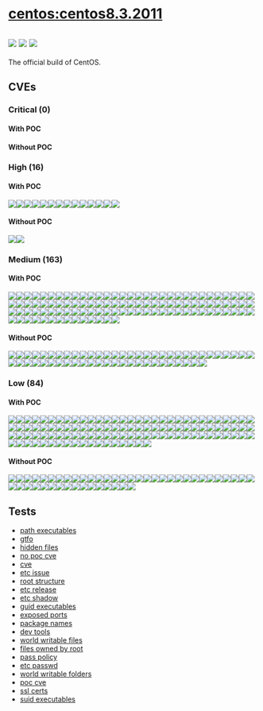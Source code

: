 # [centos:centos8.3.2011](https://hub.docker.com/_/centos?tab=tags)
![](https://img.shields.io/static/v1?label=tag&message=centos8.3.2011&color=blue)
![](https://img.shields.io/badge/\S-blue)
![](https://img.shields.io/badge/Kernel%20\r%20on%20an%20\m-blue)
---
<p>
The official build of CentOS.
</p>

## CVEs
### Critical (0)
#### With POC

#### Without POC


### High (16)
#### With POC
[![](https://img.shields.io/badge/🔗%20CVE--2021--25215-HIGH-organge)](https://github.com/trickest/cve/blob/main/2021/CVE-2021-25215.md)[![](https://img.shields.io/badge/🔗%20CVE--2022--24407-HIGH-organge)](https://github.com/trickest/cve/blob/main/2022/CVE-2022-24407.md)[![](https://img.shields.io/badge/🔗%20CVE--2021--25217-HIGH-organge)](https://github.com/trickest/cve/blob/main/2021/CVE-2021-25217.md)[![](https://img.shields.io/badge/🔗%20CVE--2022--25315-HIGH-organge)](https://github.com/trickest/cve/blob/main/2022/CVE-2022-25315.md)[![](https://img.shields.io/badge/🔗%20CVE--2022--25235-HIGH-organge)](https://github.com/trickest/cve/blob/main/2022/CVE-2022-25235.md)[![](https://img.shields.io/badge/🔗%20CVE--2022--25236-HIGH-organge)](https://github.com/trickest/cve/blob/main/2022/CVE-2022-25236.md)[![](https://img.shields.io/badge/🔗%20CVE--2021--27219-HIGH-organge)](https://github.com/trickest/cve/blob/main/2021/CVE-2021-27219.md)[![](https://img.shields.io/badge/🔗%20CVE--2021--20305-HIGH-organge)](https://github.com/trickest/cve/blob/main/2021/CVE-2021-20305.md)[![](https://img.shields.io/badge/🔗%20CVE--2021--3450-HIGH-organge)](https://github.com/trickest/cve/blob/main/2021/CVE-2021-3450.md)[![](https://img.shields.io/badge/🔗%20CVE--2020--1971-HIGH-organge)](https://github.com/trickest/cve/blob/main/2020/CVE-2020-1971.md)[![](https://img.shields.io/badge/🔗%20CVE--2022--0778-HIGH-organge)](https://github.com/trickest/cve/blob/main/2022/CVE-2022-0778.md)[![](https://img.shields.io/badge/🔗%20CVE--2021--3449-HIGH-organge)](https://github.com/trickest/cve/blob/main/2021/CVE-2021-3449.md)[![](https://img.shields.io/badge/🔗%20CVE--2021--33910-HIGH-organge)](https://github.com/trickest/cve/blob/main/2021/CVE-2021-33910.md)[![](https://img.shields.io/badge/🔗%20CVE--2018--25032-HIGH-organge)](https://github.com/trickest/cve/blob/main/2018/CVE-2018-25032.md)
#### Without POC
[![](https://img.shields.io/badge/%20CVE--2020--8625-HIGH-organge)](https://github.com/trickest/cve/blob/main/2020/CVE-2020-8625.md)[![](https://img.shields.io/badge/%20CVE--2022--1271-HIGH-organge)](https://github.com/trickest/cve/blob/main/2022/CVE-2022-1271.md)

### Medium (163)
#### With POC
[![](https://img.shields.io/badge/🔗%20CVE--2021--42694-MEDIUM-yellow)](https://github.com/trickest/cve/blob/main/2021/CVE-2021-42694.md)[![](https://img.shields.io/badge/🔗%20CVE--2021--42574-MEDIUM-yellow)](https://github.com/trickest/cve/blob/main/2021/CVE-2021-42574.md)[![](https://img.shields.io/badge/🔗%20CVE--2020--17049-MEDIUM-yellow)](https://github.com/trickest/cve/blob/main/2020/CVE-2020-17049.md)[![](https://img.shields.io/badge/🔗%20CVE--2019--12904-MEDIUM-yellow)](https://github.com/trickest/cve/blob/main/2019/CVE-2019-12904.md)[![](https://img.shields.io/badge/🔗%20CVE--2021--3487-MEDIUM-yellow)](https://github.com/trickest/cve/blob/main/2021/CVE-2021-3487.md)[![](https://img.shields.io/badge/🔗%20CVE--2018--20671-MEDIUM-yellow)](https://github.com/trickest/cve/blob/main/2018/CVE-2018-20671.md)[![](https://img.shields.io/badge/🔗%20CVE--2021--20197-MEDIUM-yellow)](https://github.com/trickest/cve/blob/main/2021/CVE-2021-20197.md)[![](https://img.shields.io/badge/🔗%20CVE--2018--20623-MEDIUM-yellow)](https://github.com/trickest/cve/blob/main/2018/CVE-2018-20623.md)[![](https://img.shields.io/badge/🔗%20CVE--2018--1000876-MEDIUM-yellow)](https://github.com/trickest/cve/blob/main/2018/CVE-2018-1000876.md)[![](https://img.shields.io/badge/🔗%20CVE--2021--45078-MEDIUM-yellow)](https://github.com/trickest/cve/blob/main/2021/CVE-2021-45078.md)[![](https://img.shields.io/badge/🔗%20CVE--2021--38185-MEDIUM-yellow)](https://github.com/trickest/cve/blob/main/2021/CVE-2021-38185.md)[![](https://img.shields.io/badge/🔗%20CVE--2021--22924-MEDIUM-yellow)](https://github.com/trickest/cve/blob/main/2021/CVE-2021-22924.md)[![](https://img.shields.io/badge/🔗%20CVE--2021--22922-MEDIUM-yellow)](https://github.com/trickest/cve/blob/main/2021/CVE-2021-22922.md)[![](https://img.shields.io/badge/🔗%20CVE--2020--8284-MEDIUM-yellow)](https://github.com/trickest/cve/blob/main/2020/CVE-2020-8284.md)[![](https://img.shields.io/badge/🔗%20CVE--2020--8286-MEDIUM-yellow)](https://github.com/trickest/cve/blob/main/2020/CVE-2020-8286.md)[![](https://img.shields.io/badge/🔗%20CVE--2021--22876-MEDIUM-yellow)](https://github.com/trickest/cve/blob/main/2021/CVE-2021-22876.md)[![](https://img.shields.io/badge/🔗%20CVE--2020--8285-MEDIUM-yellow)](https://github.com/trickest/cve/blob/main/2020/CVE-2020-8285.md)[![](https://img.shields.io/badge/🔗%20CVE--2021--22923-MEDIUM-yellow)](https://github.com/trickest/cve/blob/main/2021/CVE-2021-22923.md)[![](https://img.shields.io/badge/🔗%20CVE--2021--22946-MEDIUM-yellow)](https://github.com/trickest/cve/blob/main/2021/CVE-2021-22946.md)[![](https://img.shields.io/badge/🔗%20CVE--2021--22947-MEDIUM-yellow)](https://github.com/trickest/cve/blob/main/2021/CVE-2021-22947.md)[![](https://img.shields.io/badge/🔗%20CVE--2022--22822-MEDIUM-yellow)](https://github.com/trickest/cve/blob/main/2022/CVE-2022-22822.md)[![](https://img.shields.io/badge/🔗%20CVE--2022--22823-MEDIUM-yellow)](https://github.com/trickest/cve/blob/main/2022/CVE-2022-22823.md)[![](https://img.shields.io/badge/🔗%20CVE--2022--22824-MEDIUM-yellow)](https://github.com/trickest/cve/blob/main/2022/CVE-2022-22824.md)[![](https://img.shields.io/badge/🔗%20CVE--2021--46143-MEDIUM-yellow)](https://github.com/trickest/cve/blob/main/2021/CVE-2021-46143.md)[![](https://img.shields.io/badge/🔗%20CVE--2022--23852-MEDIUM-yellow)](https://github.com/trickest/cve/blob/main/2022/CVE-2022-23852.md)[![](https://img.shields.io/badge/🔗%20CVE--2022--22825-MEDIUM-yellow)](https://github.com/trickest/cve/blob/main/2022/CVE-2022-22825.md)[![](https://img.shields.io/badge/🔗%20CVE--2022--22826-MEDIUM-yellow)](https://github.com/trickest/cve/blob/main/2022/CVE-2022-22826.md)[![](https://img.shields.io/badge/🔗%20CVE--2022--22827-MEDIUM-yellow)](https://github.com/trickest/cve/blob/main/2022/CVE-2022-22827.md)[![](https://img.shields.io/badge/🔗%20CVE--2021--45960-MEDIUM-yellow)](https://github.com/trickest/cve/blob/main/2021/CVE-2021-45960.md)[![](https://img.shields.io/badge/🔗%20CVE--2022--25314-MEDIUM-yellow)](https://github.com/trickest/cve/blob/main/2022/CVE-2022-25314.md)[![](https://img.shields.io/badge/🔗%20CVE--2019--18218-MEDIUM-yellow)](https://github.com/trickest/cve/blob/main/2019/CVE-2019-18218.md)[![](https://img.shields.io/badge/🔗%20CVE--2021--35942-MEDIUM-yellow)](https://github.com/trickest/cve/blob/main/2021/CVE-2021-35942.md)[![](https://img.shields.io/badge/🔗%20CVE--2021--3326-MEDIUM-yellow)](https://github.com/trickest/cve/blob/main/2021/CVE-2021-3326.md)[![](https://img.shields.io/badge/🔗%20CVE--2022--23219-MEDIUM-yellow)](https://github.com/trickest/cve/blob/main/2022/CVE-2022-23219.md)[![](https://img.shields.io/badge/🔗%20CVE--2022--23218-MEDIUM-yellow)](https://github.com/trickest/cve/blob/main/2022/CVE-2022-23218.md)[![](https://img.shields.io/badge/🔗%20CVE--2019--25013-MEDIUM-yellow)](https://github.com/trickest/cve/blob/main/2019/CVE-2019-25013.md)[![](https://img.shields.io/badge/🔗%20CVE--2019--9169-MEDIUM-yellow)](https://github.com/trickest/cve/blob/main/2019/CVE-2019-9169.md)[![](https://img.shields.io/badge/🔗%20CVE--2020--24659-MEDIUM-yellow)](https://github.com/trickest/cve/blob/main/2020/CVE-2020-24659.md)[![](https://img.shields.io/badge/🔗%20CVE--2021--20231-MEDIUM-yellow)](https://github.com/trickest/cve/blob/main/2021/CVE-2021-20231.md)[![](https://img.shields.io/badge/🔗%20CVE--2021--20232-MEDIUM-yellow)](https://github.com/trickest/cve/blob/main/2021/CVE-2021-20232.md)[![](https://img.shields.io/badge/🔗%20CVE--2020--12762-MEDIUM-yellow)](https://github.com/trickest/cve/blob/main/2020/CVE-2020-12762.md)[![](https://img.shields.io/badge/🔗%20CVE--2021--37750-MEDIUM-yellow)](https://github.com/trickest/cve/blob/main/2021/CVE-2021-37750.md)[![](https://img.shields.io/badge/🔗%20CVE--2021--36222-MEDIUM-yellow)](https://github.com/trickest/cve/blob/main/2021/CVE-2021-36222.md)[![](https://img.shields.io/badge/🔗%20CVE--2020--28196-MEDIUM-yellow)](https://github.com/trickest/cve/blob/main/2020/CVE-2020-28196.md)[![](https://img.shields.io/badge/🔗%20CVE--2017--14502-MEDIUM-yellow)](https://github.com/trickest/cve/blob/main/2017/CVE-2017-14502.md)[![](https://img.shields.io/badge/🔗%20CVE--2021--31566-MEDIUM-yellow)](https://github.com/trickest/cve/blob/main/2021/CVE-2021-31566.md)[![](https://img.shields.io/badge/🔗%20CVE--2021--40528-MEDIUM-yellow)](https://github.com/trickest/cve/blob/main/2021/CVE-2021-40528.md)[![](https://img.shields.io/badge/🔗%20CVE--2021--33560-MEDIUM-yellow)](https://github.com/trickest/cve/blob/main/2021/CVE-2021-33560.md)[![](https://img.shields.io/badge/🔗%20CVE--2018--20673-MEDIUM-yellow)](https://github.com/trickest/cve/blob/main/2018/CVE-2018-20673.md)[![](https://img.shields.io/badge/🔗%20CVE--2021--36087-MEDIUM-yellow)](https://github.com/trickest/cve/blob/main/2021/CVE-2021-36087.md)[![](https://img.shields.io/badge/🔗%20CVE--2021--36084-MEDIUM-yellow)](https://github.com/trickest/cve/blob/main/2021/CVE-2021-36084.md)[![](https://img.shields.io/badge/🔗%20CVE--2021--36085-MEDIUM-yellow)](https://github.com/trickest/cve/blob/main/2021/CVE-2021-36085.md)[![](https://img.shields.io/badge/🔗%20CVE--2021--36086-MEDIUM-yellow)](https://github.com/trickest/cve/blob/main/2021/CVE-2021-36086.md)[![](https://img.shields.io/badge/🔗%20CVE--2020--24977-MEDIUM-yellow)](https://github.com/trickest/cve/blob/main/2020/CVE-2020-24977.md)[![](https://img.shields.io/badge/🔗%20CVE--2021--3541-MEDIUM-yellow)](https://github.com/trickest/cve/blob/main/2021/CVE-2021-3541.md)[![](https://img.shields.io/badge/🔗%20CVE--2021--3517-MEDIUM-yellow)](https://github.com/trickest/cve/blob/main/2021/CVE-2021-3517.md)[![](https://img.shields.io/badge/🔗%20CVE--2021--3537-MEDIUM-yellow)](https://github.com/trickest/cve/blob/main/2021/CVE-2021-3537.md)[![](https://img.shields.io/badge/🔗%20CVE--2021--3516-MEDIUM-yellow)](https://github.com/trickest/cve/blob/main/2021/CVE-2021-3516.md)[![](https://img.shields.io/badge/🔗%20CVE--2021--3518-MEDIUM-yellow)](https://github.com/trickest/cve/blob/main/2021/CVE-2021-3518.md)[![](https://img.shields.io/badge/🔗%20CVE--2019--17543-MEDIUM-yellow)](https://github.com/trickest/cve/blob/main/2019/CVE-2019-17543.md)[![](https://img.shields.io/badge/🔗%20CVE--2021--3520-MEDIUM-yellow)](https://github.com/trickest/cve/blob/main/2021/CVE-2021-3520.md)[![](https://img.shields.io/badge/🔗%20CVE--2021--39537-MEDIUM-yellow)](https://github.com/trickest/cve/blob/main/2021/CVE-2021-39537.md)[![](https://img.shields.io/badge/🔗%20CVE--2019--17594-MEDIUM-yellow)](https://github.com/trickest/cve/blob/main/2019/CVE-2019-17594.md)[![](https://img.shields.io/badge/🔗%20CVE--2019--17595-MEDIUM-yellow)](https://github.com/trickest/cve/blob/main/2019/CVE-2019-17595.md)[![](https://img.shields.io/badge/🔗%20CVE--2021--3580-MEDIUM-yellow)](https://github.com/trickest/cve/blob/main/2021/CVE-2021-3580.md)[![](https://img.shields.io/badge/🔗%20CVE--2022--29155-MEDIUM-yellow)](https://github.com/trickest/cve/blob/main/2022/CVE-2022-29155.md)[![](https://img.shields.io/badge/🔗%20CVE--2021--23841-MEDIUM-yellow)](https://github.com/trickest/cve/blob/main/2021/CVE-2021-23841.md)[![](https://img.shields.io/badge/🔗%20CVE--2021--3712-MEDIUM-yellow)](https://github.com/trickest/cve/blob/main/2021/CVE-2021-3712.md)[![](https://img.shields.io/badge/🔗%20CVE--2021--23840-MEDIUM-yellow)](https://github.com/trickest/cve/blob/main/2021/CVE-2021-23840.md)[![](https://img.shields.io/badge/🔗%20CVE--2020--29361-MEDIUM-yellow)](https://github.com/trickest/cve/blob/main/2020/CVE-2020-29361.md)[![](https://img.shields.io/badge/🔗%20CVE--2020--29362-MEDIUM-yellow)](https://github.com/trickest/cve/blob/main/2020/CVE-2020-29362.md)[![](https://img.shields.io/badge/🔗%20CVE--2020--29363-MEDIUM-yellow)](https://github.com/trickest/cve/blob/main/2020/CVE-2020-29363.md)[![](https://img.shields.io/badge/🔗%20CVE--2020--26116-MEDIUM-yellow)](https://github.com/trickest/cve/blob/main/2020/CVE-2020-26116.md)[![](https://img.shields.io/badge/🔗%20CVE--2021--3426-MEDIUM-yellow)](https://github.com/trickest/cve/blob/main/2021/CVE-2021-3426.md)[![](https://img.shields.io/badge/🔗%20CVE--2021--3177-MEDIUM-yellow)](https://github.com/trickest/cve/blob/main/2021/CVE-2021-3177.md)[![](https://img.shields.io/badge/🔗%20CVE--2020--27619-MEDIUM-yellow)](https://github.com/trickest/cve/blob/main/2020/CVE-2020-27619.md)[![](https://img.shields.io/badge/🔗%20CVE--2021--23336-MEDIUM-yellow)](https://github.com/trickest/cve/blob/main/2021/CVE-2021-23336.md)[![](https://img.shields.io/badge/🔗%20CVE--2021--3733-MEDIUM-yellow)](https://github.com/trickest/cve/blob/main/2021/CVE-2021-3733.md)[![](https://img.shields.io/badge/🔗%20CVE--2021--20271-MEDIUM-yellow)](https://github.com/trickest/cve/blob/main/2021/CVE-2021-20271.md)[![](https://img.shields.io/badge/🔗%20CVE--2020--13435-MEDIUM-yellow)](https://github.com/trickest/cve/blob/main/2020/CVE-2020-13435.md)[![](https://img.shields.io/badge/🔗%20CVE--2020--15358-MEDIUM-yellow)](https://github.com/trickest/cve/blob/main/2020/CVE-2020-15358.md)[![](https://img.shields.io/badge/🔗%20CVE--2020--13434-MEDIUM-yellow)](https://github.com/trickest/cve/blob/main/2020/CVE-2020-13434.md)[![](https://img.shields.io/badge/🔗%20CVE--2019--19603-MEDIUM-yellow)](https://github.com/trickest/cve/blob/main/2019/CVE-2019-19603.md)[![](https://img.shields.io/badge/🔗%20CVE--2019--5827-MEDIUM-yellow)](https://github.com/trickest/cve/blob/main/2019/CVE-2019-5827.md)[![](https://img.shields.io/badge/🔗%20CVE--2021--41072-MEDIUM-yellow)](https://github.com/trickest/cve/blob/main/2021/CVE-2021-41072.md)[![](https://img.shields.io/badge/🔗%20CVE--2021--40153-MEDIUM-yellow)](https://github.com/trickest/cve/blob/main/2021/CVE-2021-40153.md)[![](https://img.shields.io/badge/🔗%20CVE--2020--13776-MEDIUM-yellow)](https://github.com/trickest/cve/blob/main/2020/CVE-2020-13776.md)[![](https://img.shields.io/badge/🔗%20CVE--2019--3842-MEDIUM-yellow)](https://github.com/trickest/cve/blob/main/2019/CVE-2019-3842.md)[![](https://img.shields.io/badge/🔗%20CVE--2018--20839-MEDIUM-yellow)](https://github.com/trickest/cve/blob/main/2018/CVE-2018-20839.md)[![](https://img.shields.io/badge/🔗%20CVE--2005--2541-MEDIUM-yellow)](https://github.com/trickest/cve/blob/main/2005/CVE-2005-2541.md)[![](https://img.shields.io/badge/🔗%20CVE--2022--0261-MEDIUM-yellow)](https://github.com/trickest/cve/blob/main/2022/CVE-2022-0261.md)[![](https://img.shields.io/badge/🔗%20CVE--2022--0392-MEDIUM-yellow)](https://github.com/trickest/cve/blob/main/2022/CVE-2022-0392.md)[![](https://img.shields.io/badge/🔗%20CVE--2022--0359-MEDIUM-yellow)](https://github.com/trickest/cve/blob/main/2022/CVE-2022-0359.md)[![](https://img.shields.io/badge/🔗%20CVE--2022--0318-MEDIUM-yellow)](https://github.com/trickest/cve/blob/main/2022/CVE-2022-0318.md)[![](https://img.shields.io/badge/🔗%20CVE--2022--0361-MEDIUM-yellow)](https://github.com/trickest/cve/blob/main/2022/CVE-2022-0361.md)[![](https://img.shields.io/badge/🔗%20CVE--2022--0413-MEDIUM-yellow)](https://github.com/trickest/cve/blob/main/2022/CVE-2022-0413.md)[![](https://img.shields.io/badge/🔗%20CVE--2021--4019-MEDIUM-yellow)](https://github.com/trickest/cve/blob/main/2021/CVE-2021-4019.md)[![](https://img.shields.io/badge/🔗%20CVE--2021--3778-MEDIUM-yellow)](https://github.com/trickest/cve/blob/main/2021/CVE-2021-3778.md)[![](https://img.shields.io/badge/🔗%20CVE--2021--3872-MEDIUM-yellow)](https://github.com/trickest/cve/blob/main/2021/CVE-2021-3872.md)[![](https://img.shields.io/badge/🔗%20CVE--2021--3984-MEDIUM-yellow)](https://github.com/trickest/cve/blob/main/2021/CVE-2021-3984.md)[![](https://img.shields.io/badge/🔗%20CVE--2021--4193-MEDIUM-yellow)](https://github.com/trickest/cve/blob/main/2021/CVE-2021-4193.md)[![](https://img.shields.io/badge/🔗%20CVE--2021--3796-MEDIUM-yellow)](https://github.com/trickest/cve/blob/main/2021/CVE-2021-3796.md)[![](https://img.shields.io/badge/🔗%20CVE--2021--4192-MEDIUM-yellow)](https://github.com/trickest/cve/blob/main/2021/CVE-2021-4192.md)[![](https://img.shields.io/badge/🔗%20CVE--2020--9983-MEDIUM-yellow)](https://github.com/trickest/cve/blob/main/2020/CVE-2020-9983.md)[![](https://img.shields.io/badge/🔗%20CVE--2020--9948-MEDIUM-yellow)](https://github.com/trickest/cve/blob/main/2020/CVE-2020-9948.md)[![](https://img.shields.io/badge/🔗%20CVE--2020--13543-MEDIUM-yellow)](https://github.com/trickest/cve/blob/main/2020/CVE-2020-13543.md)[![](https://img.shields.io/badge/🔗%20CVE--2020--9951-MEDIUM-yellow)](https://github.com/trickest/cve/blob/main/2020/CVE-2020-9951.md)
#### Without POC
[![](https://img.shields.io/badge/%20CVE--2022--27943-MEDIUM-yellow)](https://github.com/trickest/cve/blob/main/2022/CVE-2022-27943.md)[![](https://img.shields.io/badge/%20CVE--2021--25214-MEDIUM-yellow)](https://github.com/trickest/cve/blob/main/2021/CVE-2021-25214.md)[![](https://img.shields.io/badge/%20CVE--2021--25220-MEDIUM-yellow)](https://github.com/trickest/cve/blob/main/2021/CVE-2021-25220.md)[![](https://img.shields.io/badge/%20CVE--2021--25219-MEDIUM-yellow)](https://github.com/trickest/cve/blob/main/2021/CVE-2021-25219.md)[![](https://img.shields.io/badge/%20CVE--2019--9075-MEDIUM-yellow)](https://github.com/trickest/cve/blob/main/2019/CVE-2019-9075.md)[![](https://img.shields.io/badge/%20CVE--2019--9077-MEDIUM-yellow)](https://github.com/trickest/cve/blob/main/2019/CVE-2019-9077.md)[![](https://img.shields.io/badge/%20CVE--2019--9074-MEDIUM-yellow)](https://github.com/trickest/cve/blob/main/2019/CVE-2019-9074.md)[![](https://img.shields.io/badge/%20CVE--2019--14866-MEDIUM-yellow)](https://github.com/trickest/cve/blob/main/2019/CVE-2019-14866.md)[![](https://img.shields.io/badge/%20CVE--2021--4122-MEDIUM-yellow)](https://github.com/trickest/cve/blob/main/2021/CVE-2021-4122.md)[![](https://img.shields.io/badge/%20CVE--2022--22576-MEDIUM-yellow)](https://github.com/trickest/cve/blob/main/2022/CVE-2022-22576.md)[![](https://img.shields.io/badge/%20CVE--2022--27782-MEDIUM-yellow)](https://github.com/trickest/cve/blob/main/2022/CVE-2022-27782.md)[![](https://img.shields.io/badge/%20CVE--2022--27776-MEDIUM-yellow)](https://github.com/trickest/cve/blob/main/2022/CVE-2022-27776.md)[![](https://img.shields.io/badge/%20CVE--2022--27774-MEDIUM-yellow)](https://github.com/trickest/cve/blob/main/2022/CVE-2022-27774.md)[![](https://img.shields.io/badge/%20CVE--2022--1304-MEDIUM-yellow)](https://github.com/trickest/cve/blob/main/2022/CVE-2022-1304.md)[![](https://img.shields.io/badge/%20CVE--2021--3800-MEDIUM-yellow)](https://github.com/trickest/cve/blob/main/2021/CVE-2021-3800.md)[![](https://img.shields.io/badge/%20CVE--2021--27218-MEDIUM-yellow)](https://github.com/trickest/cve/blob/main/2021/CVE-2021-27218.md)[![](https://img.shields.io/badge/%20CVE--2021--3999-MEDIUM-yellow)](https://github.com/trickest/cve/blob/main/2021/CVE-2021-3999.md)[![](https://img.shields.io/badge/%20CVE--2021--23177-MEDIUM-yellow)](https://github.com/trickest/cve/blob/main/2021/CVE-2021-23177.md)[![](https://img.shields.io/badge/%20CVE--2020--21674-MEDIUM-yellow)](https://github.com/trickest/cve/blob/main/2020/CVE-2020-21674.md)[![](https://img.shields.io/badge/%20CVE--2021--3445-MEDIUM-yellow)](https://github.com/trickest/cve/blob/main/2021/CVE-2021-3445.md)[![](https://img.shields.io/badge/%20CVE--2021--44569-MEDIUM-yellow)](https://github.com/trickest/cve/blob/main/2021/CVE-2021-44569.md)[![](https://img.shields.io/badge/%20CVE--2021--44570-MEDIUM-yellow)](https://github.com/trickest/cve/blob/main/2021/CVE-2021-44570.md)[![](https://img.shields.io/badge/%20CVE--2021--44571-MEDIUM-yellow)](https://github.com/trickest/cve/blob/main/2021/CVE-2021-44571.md)[![](https://img.shields.io/badge/%20CVE--2021--44573-MEDIUM-yellow)](https://github.com/trickest/cve/blob/main/2021/CVE-2021-44573.md)[![](https://img.shields.io/badge/%20CVE--2021--44574-MEDIUM-yellow)](https://github.com/trickest/cve/blob/main/2021/CVE-2021-44574.md)[![](https://img.shields.io/badge/%20CVE--2021--44575-MEDIUM-yellow)](https://github.com/trickest/cve/blob/main/2021/CVE-2021-44575.md)[![](https://img.shields.io/badge/%20CVE--2021--44576-MEDIUM-yellow)](https://github.com/trickest/cve/blob/main/2021/CVE-2021-44576.md)[![](https://img.shields.io/badge/%20CVE--2021--44577-MEDIUM-yellow)](https://github.com/trickest/cve/blob/main/2021/CVE-2021-44577.md)[![](https://img.shields.io/badge/%20CVE--2021--33929-MEDIUM-yellow)](https://github.com/trickest/cve/blob/main/2021/CVE-2021-33929.md)[![](https://img.shields.io/badge/%20CVE--2021--33928-MEDIUM-yellow)](https://github.com/trickest/cve/blob/main/2021/CVE-2021-33928.md)[![](https://img.shields.io/badge/%20CVE--2021--33930-MEDIUM-yellow)](https://github.com/trickest/cve/blob/main/2021/CVE-2021-33930.md)[![](https://img.shields.io/badge/%20CVE--2021--33938-MEDIUM-yellow)](https://github.com/trickest/cve/blob/main/2021/CVE-2021-33938.md)[![](https://img.shields.io/badge/%20CVE--2021--44568-MEDIUM-yellow)](https://github.com/trickest/cve/blob/main/2021/CVE-2021-44568.md)[![](https://img.shields.io/badge/%20CVE--2022--23308-MEDIUM-yellow)](https://github.com/trickest/cve/blob/main/2022/CVE-2022-23308.md)[![](https://img.shields.io/badge/%20CVE--2022--29824-MEDIUM-yellow)](https://github.com/trickest/cve/blob/main/2022/CVE-2022-29824.md)[![](https://img.shields.io/badge/%20CVE--2022--1434-MEDIUM-yellow)](https://github.com/trickest/cve/blob/main/2022/CVE-2022-1434.md)[![](https://img.shields.io/badge/%20CVE--2022--1292-MEDIUM-yellow)](https://github.com/trickest/cve/blob/main/2022/CVE-2022-1292.md)[![](https://img.shields.io/badge/%20CVE--2022--1586-MEDIUM-yellow)](https://github.com/trickest/cve/blob/main/2022/CVE-2022-1586.md)[![](https://img.shields.io/badge/%20CVE--2021--4189-MEDIUM-yellow)](https://github.com/trickest/cve/blob/main/2021/CVE-2021-4189.md)[![](https://img.shields.io/badge/%20CVE--2021--3521-MEDIUM-yellow)](https://github.com/trickest/cve/blob/main/2021/CVE-2021-3521.md)[![](https://img.shields.io/badge/%20CVE--2021--35937-MEDIUM-yellow)](https://github.com/trickest/cve/blob/main/2021/CVE-2021-35937.md)[![](https://img.shields.io/badge/%20CVE--2021--35939-MEDIUM-yellow)](https://github.com/trickest/cve/blob/main/2021/CVE-2021-35939.md)[![](https://img.shields.io/badge/%20CVE--2021--35938-MEDIUM-yellow)](https://github.com/trickest/cve/blob/main/2021/CVE-2021-35938.md)[![](https://img.shields.io/badge/%20CVE--2021--3421-MEDIUM-yellow)](https://github.com/trickest/cve/blob/main/2021/CVE-2021-3421.md)[![](https://img.shields.io/badge/%20CVE--2019--13750-MEDIUM-yellow)](https://github.com/trickest/cve/blob/main/2019/CVE-2019-13750.md)[![](https://img.shields.io/badge/%20CVE--2019--13751-MEDIUM-yellow)](https://github.com/trickest/cve/blob/main/2019/CVE-2019-13751.md)[![](https://img.shields.io/badge/%20CVE--2021--3997-MEDIUM-yellow)](https://github.com/trickest/cve/blob/main/2021/CVE-2021-3997.md)[![](https://img.shields.io/badge/%20CVE--2022--1629-MEDIUM-yellow)](https://github.com/trickest/cve/blob/main/2022/CVE-2022-1629.md)[![](https://img.shields.io/badge/%20CVE--2022--1621-MEDIUM-yellow)](https://github.com/trickest/cve/blob/main/2022/CVE-2022-1621.md)[![](https://img.shields.io/badge/%20CVE--2022--1619-MEDIUM-yellow)](https://github.com/trickest/cve/blob/main/2022/CVE-2022-1619.md)[![](https://img.shields.io/badge/%20CVE--2021--1825-MEDIUM-yellow)](https://github.com/trickest/cve/blob/main/2021/CVE-2021-1825.md)[![](https://img.shields.io/badge/%20CVE--2021--1826-MEDIUM-yellow)](https://github.com/trickest/cve/blob/main/2021/CVE-2021-1826.md)[![](https://img.shields.io/badge/%20CVE--2021--1817-MEDIUM-yellow)](https://github.com/trickest/cve/blob/main/2021/CVE-2021-1817.md)[![](https://img.shields.io/badge/%20CVE--2021--1820-MEDIUM-yellow)](https://github.com/trickest/cve/blob/main/2021/CVE-2021-1820.md)[![](https://img.shields.io/badge/%20CVE--2021--30661-MEDIUM-yellow)](https://github.com/trickest/cve/blob/main/2021/CVE-2021-30661.md)[![](https://img.shields.io/badge/%20CVE--2020--13584-MEDIUM-yellow)](https://github.com/trickest/cve/blob/main/2020/CVE-2020-13584.md)

### Low (84)
#### With POC
[![](https://img.shields.io/badge/🔗%20CVE--2022--24407-LOW-blue)](https://github.com/trickest/cve/blob/main/2022/CVE-2022-24407.md)[![](https://img.shields.io/badge/🔗%20CVE--2021--25217-LOW-blue)](https://github.com/trickest/cve/blob/main/2021/CVE-2021-25217.md)[![](https://img.shields.io/badge/🔗%20CVE--2022--25315-LOW-blue)](https://github.com/trickest/cve/blob/main/2022/CVE-2022-25315.md)[![](https://img.shields.io/badge/🔗%20CVE--2021--27219-LOW-blue)](https://github.com/trickest/cve/blob/main/2021/CVE-2021-27219.md)[![](https://img.shields.io/badge/🔗%20CVE--2019--18276-LOW-blue)](https://github.com/trickest/cve/blob/main/2019/CVE-2019-18276.md)[![](https://img.shields.io/badge/🔗%20CVE--2021--20284-LOW-blue)](https://github.com/trickest/cve/blob/main/2021/CVE-2021-20284.md)[![](https://img.shields.io/badge/🔗%20CVE--2020--35448-LOW-blue)](https://github.com/trickest/cve/blob/main/2020/CVE-2020-35448.md)[![](https://img.shields.io/badge/🔗%20CVE--2018--18483-LOW-blue)](https://github.com/trickest/cve/blob/main/2018/CVE-2018-18483.md)[![](https://img.shields.io/badge/🔗%20CVE--2018--18606-LOW-blue)](https://github.com/trickest/cve/blob/main/2018/CVE-2018-18606.md)[![](https://img.shields.io/badge/🔗%20CVE--2018--20651-LOW-blue)](https://github.com/trickest/cve/blob/main/2018/CVE-2018-20651.md)[![](https://img.shields.io/badge/🔗%20CVE--2018--18607-LOW-blue)](https://github.com/trickest/cve/blob/main/2018/CVE-2018-18607.md)[![](https://img.shields.io/badge/🔗%20CVE--2018--17794-LOW-blue)](https://github.com/trickest/cve/blob/main/2018/CVE-2018-17794.md)[![](https://img.shields.io/badge/🔗%20CVE--2018--12697-LOW-blue)](https://github.com/trickest/cve/blob/main/2018/CVE-2018-12697.md)[![](https://img.shields.io/badge/🔗%20CVE--2018--18700-LOW-blue)](https://github.com/trickest/cve/blob/main/2018/CVE-2018-18700.md)[![](https://img.shields.io/badge/🔗%20CVE--2018--12641-LOW-blue)](https://github.com/trickest/cve/blob/main/2018/CVE-2018-12641.md)[![](https://img.shields.io/badge/🔗%20CVE--2018--17985-LOW-blue)](https://github.com/trickest/cve/blob/main/2018/CVE-2018-17985.md)[![](https://img.shields.io/badge/🔗%20CVE--2018--18484-LOW-blue)](https://github.com/trickest/cve/blob/main/2018/CVE-2018-18484.md)[![](https://img.shields.io/badge/🔗%20CVE--2018--12934-LOW-blue)](https://github.com/trickest/cve/blob/main/2018/CVE-2018-12934.md)[![](https://img.shields.io/badge/🔗%20CVE--2018--12698-LOW-blue)](https://github.com/trickest/cve/blob/main/2018/CVE-2018-12698.md)[![](https://img.shields.io/badge/🔗%20CVE--2018--17360-LOW-blue)](https://github.com/trickest/cve/blob/main/2018/CVE-2018-17360.md)[![](https://img.shields.io/badge/🔗%20CVE--2018--18605-LOW-blue)](https://github.com/trickest/cve/blob/main/2018/CVE-2018-18605.md)[![](https://img.shields.io/badge/🔗%20CVE--2018--12699-LOW-blue)](https://github.com/trickest/cve/blob/main/2018/CVE-2018-12699.md)[![](https://img.shields.io/badge/🔗%20CVE--2018--18701-LOW-blue)](https://github.com/trickest/cve/blob/main/2018/CVE-2018-18701.md)[![](https://img.shields.io/badge/🔗%20CVE--2019--14250-LOW-blue)](https://github.com/trickest/cve/blob/main/2019/CVE-2019-14250.md)[![](https://img.shields.io/badge/🔗%20CVE--2018--18309-LOW-blue)](https://github.com/trickest/cve/blob/main/2018/CVE-2018-18309.md)[![](https://img.shields.io/badge/🔗%20CVE--2018--20002-LOW-blue)](https://github.com/trickest/cve/blob/main/2018/CVE-2018-20002.md)[![](https://img.shields.io/badge/🔗%20CVE--2018--6872-LOW-blue)](https://github.com/trickest/cve/blob/main/2018/CVE-2018-6872.md)[![](https://img.shields.io/badge/🔗%20CVE--2019--12972-LOW-blue)](https://github.com/trickest/cve/blob/main/2019/CVE-2019-12972.md)[![](https://img.shields.io/badge/🔗%20CVE--2019--9071-LOW-blue)](https://github.com/trickest/cve/blob/main/2019/CVE-2019-9071.md)[![](https://img.shields.io/badge/🔗%20CVE--2019--12900-LOW-blue)](https://github.com/trickest/cve/blob/main/2019/CVE-2019-12900.md)[![](https://img.shields.io/badge/🔗%20CVE--2020--8231-LOW-blue)](https://github.com/trickest/cve/blob/main/2020/CVE-2020-8231.md)[![](https://img.shields.io/badge/🔗%20CVE--2021--22925-LOW-blue)](https://github.com/trickest/cve/blob/main/2021/CVE-2021-22925.md)[![](https://img.shields.io/badge/🔗%20CVE--2021--22898-LOW-blue)](https://github.com/trickest/cve/blob/main/2021/CVE-2021-22898.md)[![](https://img.shields.io/badge/🔗%20CVE--2018--16428-LOW-blue)](https://github.com/trickest/cve/blob/main/2018/CVE-2018-16428.md)[![](https://img.shields.io/badge/🔗%20CVE--2019--13012-LOW-blue)](https://github.com/trickest/cve/blob/main/2019/CVE-2019-13012.md)[![](https://img.shields.io/badge/🔗%20CVE--2021--28153-LOW-blue)](https://github.com/trickest/cve/blob/main/2021/CVE-2021-28153.md)[![](https://img.shields.io/badge/🔗%20CVE--2021--27645-LOW-blue)](https://github.com/trickest/cve/blob/main/2021/CVE-2021-27645.md)[![](https://img.shields.io/badge/🔗%20CVE--2016--10228-LOW-blue)](https://github.com/trickest/cve/blob/main/2016/CVE-2016-10228.md)[![](https://img.shields.io/badge/🔗%20CVE--2020--27618-LOW-blue)](https://github.com/trickest/cve/blob/main/2020/CVE-2020-27618.md)[![](https://img.shields.io/badge/🔗%20CVE--2021--33574-LOW-blue)](https://github.com/trickest/cve/blob/main/2021/CVE-2021-33574.md)[![](https://img.shields.io/badge/🔗%20CVE--2021--43618-LOW-blue)](https://github.com/trickest/cve/blob/main/2021/CVE-2021-43618.md)[![](https://img.shields.io/badge/🔗%20CVE--2021--20269-LOW-blue)](https://github.com/trickest/cve/blob/main/2021/CVE-2021-20269.md)[![](https://img.shields.io/badge/🔗%20CVE--2017--14166-LOW-blue)](https://github.com/trickest/cve/blob/main/2017/CVE-2017-14166.md)[![](https://img.shields.io/badge/🔗%20CVE--2017--14501-LOW-blue)](https://github.com/trickest/cve/blob/main/2017/CVE-2017-14501.md)[![](https://img.shields.io/badge/🔗%20CVE--2018--20657-LOW-blue)](https://github.com/trickest/cve/blob/main/2018/CVE-2018-20657.md)[![](https://img.shields.io/badge/🔗%20CVE--2021--3200-LOW-blue)](https://github.com/trickest/cve/blob/main/2021/CVE-2021-3200.md)[![](https://img.shields.io/badge/🔗%20CVE--2018--1000654-LOW-blue)](https://github.com/trickest/cve/blob/main/2018/CVE-2018-1000654.md)[![](https://img.shields.io/badge/🔗%20CVE--2020--24370-LOW-blue)](https://github.com/trickest/cve/blob/main/2020/CVE-2020-24370.md)[![](https://img.shields.io/badge/🔗%20CVE--2018--19217-LOW-blue)](https://github.com/trickest/cve/blob/main/2018/CVE-2018-19217.md)[![](https://img.shields.io/badge/🔗%20CVE--2018--19211-LOW-blue)](https://github.com/trickest/cve/blob/main/2018/CVE-2018-19211.md)[![](https://img.shields.io/badge/🔗%20CVE--2019--20838-LOW-blue)](https://github.com/trickest/cve/blob/main/2019/CVE-2019-20838.md)[![](https://img.shields.io/badge/🔗%20CVE--2020--14155-LOW-blue)](https://github.com/trickest/cve/blob/main/2020/CVE-2020-14155.md)[![](https://img.shields.io/badge/🔗%20CVE--2018--1121-LOW-blue)](https://github.com/trickest/cve/blob/main/2018/CVE-2018-1121.md)[![](https://img.shields.io/badge/🔗%20CVE--2021--3572-LOW-blue)](https://github.com/trickest/cve/blob/main/2021/CVE-2021-3572.md)[![](https://img.shields.io/badge/🔗%20CVE--2021--3737-LOW-blue)](https://github.com/trickest/cve/blob/main/2021/CVE-2021-3737.md)[![](https://img.shields.io/badge/🔗%20CVE--2021--20266-LOW-blue)](https://github.com/trickest/cve/blob/main/2021/CVE-2021-20266.md)[![](https://img.shields.io/badge/🔗%20CVE--2019--19244-LOW-blue)](https://github.com/trickest/cve/blob/main/2019/CVE-2019-19244.md)[![](https://img.shields.io/badge/🔗%20CVE--2021--20193-LOW-blue)](https://github.com/trickest/cve/blob/main/2021/CVE-2021-20193.md)[![](https://img.shields.io/badge/🔗%20CVE--2019--9923-LOW-blue)](https://github.com/trickest/cve/blob/main/2019/CVE-2019-9923.md)[![](https://img.shields.io/badge/🔗%20CVE--2021--3974-LOW-blue)](https://github.com/trickest/cve/blob/main/2021/CVE-2021-3974.md)[![](https://img.shields.io/badge/🔗%20CVE--2022--0351-LOW-blue)](https://github.com/trickest/cve/blob/main/2022/CVE-2022-0351.md)[![](https://img.shields.io/badge/🔗%20CVE--2021--3927-LOW-blue)](https://github.com/trickest/cve/blob/main/2021/CVE-2021-3927.md)[![](https://img.shields.io/badge/🔗%20CVE--2021--4166-LOW-blue)](https://github.com/trickest/cve/blob/main/2021/CVE-2021-4166.md)[![](https://img.shields.io/badge/🔗%20CVE--2022--1154-LOW-blue)](https://github.com/trickest/cve/blob/main/2022/CVE-2022-1154.md)[![](https://img.shields.io/badge/🔗%20CVE--2021--24032-LOW-blue)](https://github.com/trickest/cve/blob/main/2021/CVE-2021-24032.md)[![](https://img.shields.io/badge/🔗%20CVE--2018--20671-LOW-blue)](https://github.com/trickest/cve/blob/main/2018/CVE-2018-20671.md)[![](https://img.shields.io/badge/🔗%20CVE--2021--20197-LOW-blue)](https://github.com/trickest/cve/blob/main/2021/CVE-2021-20197.md)[![](https://img.shields.io/badge/🔗%20CVE--2018--1000876-LOW-blue)](https://github.com/trickest/cve/blob/main/2018/CVE-2018-1000876.md)[![](https://img.shields.io/badge/🔗%20CVE--2021--38185-LOW-blue)](https://github.com/trickest/cve/blob/main/2021/CVE-2021-38185.md)[![](https://img.shields.io/badge/🔗%20CVE--2020--8285-LOW-blue)](https://github.com/trickest/cve/blob/main/2020/CVE-2020-8285.md)[![](https://img.shields.io/badge/🔗%20CVE--2022--22822-LOW-blue)](https://github.com/trickest/cve/blob/main/2022/CVE-2022-22822.md)[![](https://img.shields.io/badge/🔗%20CVE--2022--22823-LOW-blue)](https://github.com/trickest/cve/blob/main/2022/CVE-2022-22823.md)[![](https://img.shields.io/badge/🔗%20CVE--2022--22824-LOW-blue)](https://github.com/trickest/cve/blob/main/2022/CVE-2022-22824.md)[![](https://img.shields.io/badge/🔗%20CVE--2021--46143-LOW-blue)](https://github.com/trickest/cve/blob/main/2021/CVE-2021-46143.md)[![](https://img.shields.io/badge/🔗%20CVE--2022--23852-LOW-blue)](https://github.com/trickest/cve/blob/main/2022/CVE-2022-23852.md)[![](https://img.shields.io/badge/🔗%20CVE--2022--22825-LOW-blue)](https://github.com/trickest/cve/blob/main/2022/CVE-2022-22825.md)[![](https://img.shields.io/badge/🔗%20CVE--2022--22826-LOW-blue)](https://github.com/trickest/cve/blob/main/2022/CVE-2022-22826.md)[![](https://img.shields.io/badge/🔗%20CVE--2022--22827-LOW-blue)](https://github.com/trickest/cve/blob/main/2022/CVE-2022-22827.md)[![](https://img.shields.io/badge/🔗%20CVE--2022--25314-LOW-blue)](https://github.com/trickest/cve/blob/main/2022/CVE-2022-25314.md)[![](https://img.shields.io/badge/🔗%20CVE--2019--18218-LOW-blue)](https://github.com/trickest/cve/blob/main/2019/CVE-2019-18218.md)[![](https://img.shields.io/badge/🔗%20CVE--2022--23219-LOW-blue)](https://github.com/trickest/cve/blob/main/2022/CVE-2022-23219.md)[![](https://img.shields.io/badge/🔗%20CVE--2022--23218-LOW-blue)](https://github.com/trickest/cve/blob/main/2022/CVE-2022-23218.md)[![](https://img.shields.io/badge/🔗%20CVE--2020--24659-LOW-blue)](https://github.com/trickest/cve/blob/main/2020/CVE-2020-24659.md)[![](https://img.shields.io/badge/🔗%20CVE--2020--12762-LOW-blue)](https://github.com/trickest/cve/blob/main/2020/CVE-2020-12762.md)[![](https://img.shields.io/badge/🔗%20CVE--2021--31566-LOW-blue)](https://github.com/trickest/cve/blob/main/2021/CVE-2021-31566.md)[![](https://img.shields.io/badge/🔗%20CVE--2021--40528-LOW-blue)](https://github.com/trickest/cve/blob/main/2021/CVE-2021-40528.md)[![](https://img.shields.io/badge/🔗%20CVE--2018--20673-LOW-blue)](https://github.com/trickest/cve/blob/main/2018/CVE-2018-20673.md)[![](https://img.shields.io/badge/🔗%20CVE--2021--36087-LOW-blue)](https://github.com/trickest/cve/blob/main/2021/CVE-2021-36087.md)[![](https://img.shields.io/badge/🔗%20CVE--2020--24977-LOW-blue)](https://github.com/trickest/cve/blob/main/2020/CVE-2020-24977.md)[![](https://img.shields.io/badge/🔗%20CVE--2021--3517-LOW-blue)](https://github.com/trickest/cve/blob/main/2021/CVE-2021-3517.md)[![](https://img.shields.io/badge/🔗%20CVE--2019--17543-LOW-blue)](https://github.com/trickest/cve/blob/main/2019/CVE-2019-17543.md)[![](https://img.shields.io/badge/🔗%20CVE--2021--3520-LOW-blue)](https://github.com/trickest/cve/blob/main/2021/CVE-2021-3520.md)[![](https://img.shields.io/badge/🔗%20CVE--2021--39537-LOW-blue)](https://github.com/trickest/cve/blob/main/2021/CVE-2021-39537.md)[![](https://img.shields.io/badge/🔗%20CVE--2019--17594-LOW-blue)](https://github.com/trickest/cve/blob/main/2019/CVE-2019-17594.md)[![](https://img.shields.io/badge/🔗%20CVE--2019--17595-LOW-blue)](https://github.com/trickest/cve/blob/main/2019/CVE-2019-17595.md)[![](https://img.shields.io/badge/🔗%20CVE--2021--23840-LOW-blue)](https://github.com/trickest/cve/blob/main/2021/CVE-2021-23840.md)[![](https://img.shields.io/badge/🔗%20CVE--2020--29361-LOW-blue)](https://github.com/trickest/cve/blob/main/2020/CVE-2020-29361.md)[![](https://img.shields.io/badge/🔗%20CVE--2021--3177-LOW-blue)](https://github.com/trickest/cve/blob/main/2021/CVE-2021-3177.md)[![](https://img.shields.io/badge/🔗%20CVE--2020--15358-LOW-blue)](https://github.com/trickest/cve/blob/main/2020/CVE-2020-15358.md)[![](https://img.shields.io/badge/🔗%20CVE--2020--13434-LOW-blue)](https://github.com/trickest/cve/blob/main/2020/CVE-2020-13434.md)[![](https://img.shields.io/badge/🔗%20CVE--2021--40153-LOW-blue)](https://github.com/trickest/cve/blob/main/2021/CVE-2021-40153.md)[![](https://img.shields.io/badge/🔗%20CVE--2020--13776-LOW-blue)](https://github.com/trickest/cve/blob/main/2020/CVE-2020-13776.md)[![](https://img.shields.io/badge/🔗%20CVE--2019--3842-LOW-blue)](https://github.com/trickest/cve/blob/main/2019/CVE-2019-3842.md)[![](https://img.shields.io/badge/🔗%20CVE--2022--0261-LOW-blue)](https://github.com/trickest/cve/blob/main/2022/CVE-2022-0261.md)[![](https://img.shields.io/badge/🔗%20CVE--2022--0392-LOW-blue)](https://github.com/trickest/cve/blob/main/2022/CVE-2022-0392.md)[![](https://img.shields.io/badge/🔗%20CVE--2022--0359-LOW-blue)](https://github.com/trickest/cve/blob/main/2022/CVE-2022-0359.md)[![](https://img.shields.io/badge/🔗%20CVE--2022--0318-LOW-blue)](https://github.com/trickest/cve/blob/main/2022/CVE-2022-0318.md)[![](https://img.shields.io/badge/🔗%20CVE--2022--0361-LOW-blue)](https://github.com/trickest/cve/blob/main/2022/CVE-2022-0361.md)[![](https://img.shields.io/badge/🔗%20CVE--2021--4019-LOW-blue)](https://github.com/trickest/cve/blob/main/2021/CVE-2021-4019.md)[![](https://img.shields.io/badge/🔗%20CVE--2021--3778-LOW-blue)](https://github.com/trickest/cve/blob/main/2021/CVE-2021-3778.md)[![](https://img.shields.io/badge/🔗%20CVE--2021--3872-LOW-blue)](https://github.com/trickest/cve/blob/main/2021/CVE-2021-3872.md)
#### Without POC
[![](https://img.shields.io/badge/%20CVE--2020--8625-LOW-blue)](https://github.com/trickest/cve/blob/main/2020/CVE-2020-8625.md)[![](https://img.shields.io/badge/%20CVE--2021--4209-LOW-blue)](https://github.com/trickest/cve/blob/main/2021/CVE-2021-4209.md)[![](https://img.shields.io/badge/%20CVE--2018--19932-LOW-blue)](https://github.com/trickest/cve/blob/main/2018/CVE-2018-19932.md)[![](https://img.shields.io/badge/%20CVE--2020--35507-LOW-blue)](https://github.com/trickest/cve/blob/main/2020/CVE-2020-35507.md)[![](https://img.shields.io/badge/%20CVE--2020--35495-LOW-blue)](https://github.com/trickest/cve/blob/main/2020/CVE-2020-35495.md)[![](https://img.shields.io/badge/%20CVE--2020--35496-LOW-blue)](https://github.com/trickest/cve/blob/main/2020/CVE-2020-35496.md)[![](https://img.shields.io/badge/%20CVE--2020--35493-LOW-blue)](https://github.com/trickest/cve/blob/main/2020/CVE-2020-35493.md)[![](https://img.shields.io/badge/%20CVE--2020--35494-LOW-blue)](https://github.com/trickest/cve/blob/main/2020/CVE-2020-35494.md)[![](https://img.shields.io/badge/%20CVE--2020--35512-LOW-blue)](https://github.com/trickest/cve/blob/main/2020/CVE-2020-35512.md)[![](https://img.shields.io/badge/%20CVE--2019--8906-LOW-blue)](https://github.com/trickest/cve/blob/main/2019/CVE-2019-8906.md)[![](https://img.shields.io/badge/%20CVE--2019--8905-LOW-blue)](https://github.com/trickest/cve/blob/main/2019/CVE-2019-8905.md)[![](https://img.shields.io/badge/%20CVE--2020--16125-LOW-blue)](https://github.com/trickest/cve/blob/main/2020/CVE-2020-16125.md)[![](https://img.shields.io/badge/%20CVE--2018--1000880-LOW-blue)](https://github.com/trickest/cve/blob/main/2018/CVE-2018-1000880.md)[![](https://img.shields.io/badge/%20CVE--2018--1000879-LOW-blue)](https://github.com/trickest/cve/blob/main/2018/CVE-2018-1000879.md)[![](https://img.shields.io/badge/%20CVE--2019--2708-LOW-blue)](https://github.com/trickest/cve/blob/main/2019/CVE-2019-2708.md)[![](https://img.shields.io/badge/%20CVE--2018--20786-LOW-blue)](https://github.com/trickest/cve/blob/main/2018/CVE-2018-20786.md)[![](https://img.shields.io/badge/%20CVE--2018--20225-LOW-blue)](https://github.com/trickest/cve/blob/main/2018/CVE-2018-20225.md)[![](https://img.shields.io/badge/%20CVE--2019--9936-LOW-blue)](https://github.com/trickest/cve/blob/main/2019/CVE-2019-9936.md)[![](https://img.shields.io/badge/%20CVE--2019--9937-LOW-blue)](https://github.com/trickest/cve/blob/main/2019/CVE-2019-9937.md)[![](https://img.shields.io/badge/%20CVE--2021--3997-LOW-blue)](https://github.com/trickest/cve/blob/main/2021/CVE-2021-3997.md)[![](https://img.shields.io/badge/%20CVE--2022--1733-LOW-blue)](https://github.com/trickest/cve/blob/main/2022/CVE-2022-1733.md)[![](https://img.shields.io/badge/%20CVE--2022--1769-LOW-blue)](https://github.com/trickest/cve/blob/main/2022/CVE-2022-1769.md)[![](https://img.shields.io/badge/%20CVE--2022--1735-LOW-blue)](https://github.com/trickest/cve/blob/main/2022/CVE-2022-1735.md)[![](https://img.shields.io/badge/%20CVE--2022--1771-LOW-blue)](https://github.com/trickest/cve/blob/main/2022/CVE-2022-1771.md)[![](https://img.shields.io/badge/%20CVE--2022--27943-LOW-blue)](https://github.com/trickest/cve/blob/main/2022/CVE-2022-27943.md)[![](https://img.shields.io/badge/%20CVE--2019--9075-LOW-blue)](https://github.com/trickest/cve/blob/main/2019/CVE-2019-9075.md)[![](https://img.shields.io/badge/%20CVE--2019--9077-LOW-blue)](https://github.com/trickest/cve/blob/main/2019/CVE-2019-9077.md)[![](https://img.shields.io/badge/%20CVE--2021--27218-LOW-blue)](https://github.com/trickest/cve/blob/main/2021/CVE-2021-27218.md)[![](https://img.shields.io/badge/%20CVE--2021--3999-LOW-blue)](https://github.com/trickest/cve/blob/main/2021/CVE-2021-3999.md)[![](https://img.shields.io/badge/%20CVE--2020--21674-LOW-blue)](https://github.com/trickest/cve/blob/main/2020/CVE-2020-21674.md)[![](https://img.shields.io/badge/%20CVE--2021--44569-LOW-blue)](https://github.com/trickest/cve/blob/main/2021/CVE-2021-44569.md)[![](https://img.shields.io/badge/%20CVE--2021--44570-LOW-blue)](https://github.com/trickest/cve/blob/main/2021/CVE-2021-44570.md)[![](https://img.shields.io/badge/%20CVE--2021--44571-LOW-blue)](https://github.com/trickest/cve/blob/main/2021/CVE-2021-44571.md)[![](https://img.shields.io/badge/%20CVE--2021--44573-LOW-blue)](https://github.com/trickest/cve/blob/main/2021/CVE-2021-44573.md)[![](https://img.shields.io/badge/%20CVE--2021--44574-LOW-blue)](https://github.com/trickest/cve/blob/main/2021/CVE-2021-44574.md)[![](https://img.shields.io/badge/%20CVE--2021--44575-LOW-blue)](https://github.com/trickest/cve/blob/main/2021/CVE-2021-44575.md)[![](https://img.shields.io/badge/%20CVE--2021--44576-LOW-blue)](https://github.com/trickest/cve/blob/main/2021/CVE-2021-44576.md)[![](https://img.shields.io/badge/%20CVE--2021--44577-LOW-blue)](https://github.com/trickest/cve/blob/main/2021/CVE-2021-44577.md)[![](https://img.shields.io/badge/%20CVE--2021--33929-LOW-blue)](https://github.com/trickest/cve/blob/main/2021/CVE-2021-33929.md)[![](https://img.shields.io/badge/%20CVE--2021--33928-LOW-blue)](https://github.com/trickest/cve/blob/main/2021/CVE-2021-33928.md)[![](https://img.shields.io/badge/%20CVE--2021--33930-LOW-blue)](https://github.com/trickest/cve/blob/main/2021/CVE-2021-33930.md)[![](https://img.shields.io/badge/%20CVE--2021--33938-LOW-blue)](https://github.com/trickest/cve/blob/main/2021/CVE-2021-33938.md)[![](https://img.shields.io/badge/%20CVE--2021--44568-LOW-blue)](https://github.com/trickest/cve/blob/main/2021/CVE-2021-44568.md)[![](https://img.shields.io/badge/%20CVE--2022--29824-LOW-blue)](https://github.com/trickest/cve/blob/main/2022/CVE-2022-29824.md)[![](https://img.shields.io/badge/%20CVE--2022--1292-LOW-blue)](https://github.com/trickest/cve/blob/main/2022/CVE-2022-1292.md)[![](https://img.shields.io/badge/%20CVE--2022--1621-LOW-blue)](https://github.com/trickest/cve/blob/main/2022/CVE-2022-1621.md)[![](https://img.shields.io/badge/%20CVE--2022--1619-LOW-blue)](https://github.com/trickest/cve/blob/main/2022/CVE-2022-1619.md)

## Tests
* [path executables](reports/path-executables.txt)
* [gtfo](reports/gtfo.txt)
* [hidden files](reports/hidden-files.txt)
* [no poc cve](reports/no-poc-cve.txt)
* [cve](reports/cve.txt)
* [etc issue](reports/etc-issue.txt)
* [root structure](reports/root-structure.txt)
* [etc release](reports/etc-release.txt)
* [etc shadow](reports/etc-shadow.txt)
* [guid executables](reports/guid-executables.txt)
* [exposed ports](reports/exposed-ports.txt)
* [package names](reports/package-names.txt)
* [dev tools](reports/dev-tools.txt)
* [world writable files](reports/world-writable-files.txt)
* [files owned by root](reports/files-owned-by-root.txt)
* [pass policy](reports/pass-policy.txt)
* [etc passwd](reports/etc-passwd.txt)
* [world writable folders](reports/world-writable-folders.txt)
* [poc cve](reports/poc-cve.txt)
* [ssl certs](reports/ssl-certs.txt)
* [suid executables](reports/suid-executables.txt)

